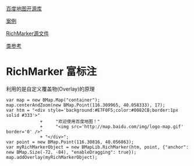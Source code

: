 
[百度地图开源库](http://lbsyun.baidu.com/index.php?title=jspopular3.0/openlibrary)

[案例](http://api.map.baidu.com/library/RichMarker/1.2/examples/advanced.html)

[RichMarker源文件](http://api.map.baidu.com/library/RichMarker/1.2/src/RichMarker.js)

[类参考](http://api.map.baidu.com/library/RichMarker/1.2/docs/symbols/BMapLib.RichMarker.html)

# RichMarker 富标注 

利用的是自定义覆盖物(Overlay)的原理

```
var map = new BMap.Map("container");
map.centerAndZoom(new BMap.Point(116.309965, 40.058333), 17);
var htm = "<div style='background:#E7F0F5;color:#0082CB;border:1px solid #333'>"
             +     "欢迎使用百度地图！"
             +     "<img src='http://map.baidu.com/img/logo-map.gif' border='0' />"
             + "</div>";
var point = new BMap.Point(116.30816, 40.056863);
var myRichMarkerObject = new BMapLib.RichMarker(htm, point, {"anchor": new BMap.Size(-72, -84), "enableDragging": true});
map.addOverlay(myRichMarkerObject);
```
